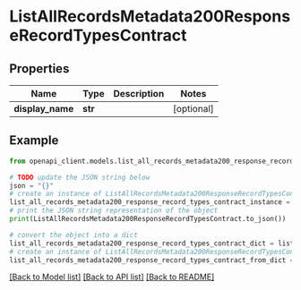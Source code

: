 # ListAllRecordsMetadata200ResponseRecordTypesContract


## Properties

Name | Type | Description | Notes
------------ | ------------- | ------------- | -------------
**display_name** | **str** |  | [optional] 

## Example

```python
from openapi_client.models.list_all_records_metadata200_response_record_types_contract import ListAllRecordsMetadata200ResponseRecordTypesContract

# TODO update the JSON string below
json = "{}"
# create an instance of ListAllRecordsMetadata200ResponseRecordTypesContract from a JSON string
list_all_records_metadata200_response_record_types_contract_instance = ListAllRecordsMetadata200ResponseRecordTypesContract.from_json(json)
# print the JSON string representation of the object
print(ListAllRecordsMetadata200ResponseRecordTypesContract.to_json())

# convert the object into a dict
list_all_records_metadata200_response_record_types_contract_dict = list_all_records_metadata200_response_record_types_contract_instance.to_dict()
# create an instance of ListAllRecordsMetadata200ResponseRecordTypesContract from a dict
list_all_records_metadata200_response_record_types_contract_from_dict = ListAllRecordsMetadata200ResponseRecordTypesContract.from_dict(list_all_records_metadata200_response_record_types_contract_dict)
```
[[Back to Model list]](../README.md#documentation-for-models) [[Back to API list]](../README.md#documentation-for-api-endpoints) [[Back to README]](../README.md)


